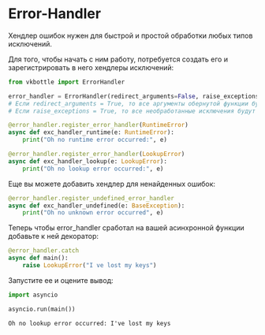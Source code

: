 # Error-Handler

Хендлер ошибок нужен для быстрой и простой обработки любых типов исключений.

Для того, чтобы начать с ним работу, потребуется создать его и зарегистрировать в него хендлеры исключений:

```python
from vkbottle import ErrorHandler

error_handler = ErrorHandler(redirect_arguments=False, raise_exceptions=False)
# Если redirect_arguments = True, то все аргументы обернутой функции будут поступать и в хендлер исключения
# Если raise_exceptions = True, то все необработанные исключения будут выброшены (игнорируется, если есть обработчик для ненайденных ошибок)

@error_handler.register_error_handler(RuntimeError)
async def exc_handler_runtime(e: RuntimeError):
    print("Oh no runtime error occurred:", e)

@error_handler.register_error_handler(LookupError)
async def exc_handler_lookup(e: LookupError):
    print("Oh no lookup error occurred:", e)
```

Еще вы можете добавить хендлер для ненайденных ошибок:

```python
@error_handler.register_undefined_error_handler
async def exc_handler_undefined(e: BaseException):
    print("Oh no unknown error occurred", e)
```

Теперь чтобы error_handler сработал на вашей асинхронной функции добавьте к ней декоратор:

```python
@error_handler.catch
async def main():
    raise LookupError("I ve lost my keys")
```

Запустите ее и оцените вывод:

```python
import asyncio

asyncio.run(main())
```

```text
Oh no lookup error occurred: I've lost my keys
```
